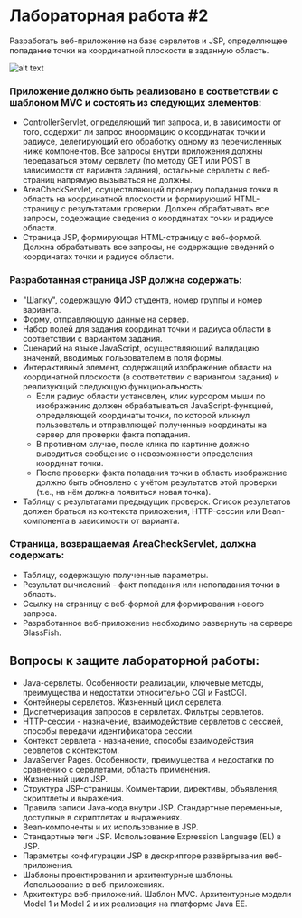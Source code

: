 


# Лабораторная работа #2
Разработать веб-приложение на базе сервлетов и JSP, определяющее попадание точки на координатной плоскости в заданную область.

![alt text](https://cdn3.imggmi.com/uploads/2019/10/13/ed42e46f4c3e475a61fbeddae2ff7b29-full.png)

### Приложение должно быть реализовано в соответствии с шаблоном MVC и состоять из следующих элементов:

- ControllerServlet, определяющий тип запроса, и, в зависимости от того, содержит ли запрос информацию о координатах точки и радиусе, делегирующий его обработку одному из перечисленных ниже компонентов. Все запросы внутри приложения должны передаваться этому сервлету (по методу GET или POST в зависимости от варианта задания), остальные сервлеты с веб-страниц напрямую вызываться не должны.
- AreaCheckServlet, осуществляющий проверку попадания точки в область на координатной плоскости и формирующий HTML-страницу с результатами проверки. Должен обрабатывать все запросы, содержащие сведения о координатах точки и радиусе области.
- Страница JSP, формирующая HTML-страницу с веб-формой. Должна обрабатывать все запросы, не содержащие сведений о координатах точки и радиусе области.

### Разработанная страница JSP должна содержать:
- "Шапку", содержащую ФИО студента, номер группы и номер варианта.
- Форму, отправляющую данные на сервер.
- Набор полей для задания координат точки и радиуса области в соответствии с вариантом задания.
- Сценарий на языке JavaScript, осуществляющий валидацию значений, вводимых пользователем в поля формы.
- Интерактивный элемент, содержащий изображение области на координатной плоскости (в соответствии с вариантом задания) и реализующий следующую функциональность:
  - Если радиус области установлен, клик курсором мыши по изображению должен обрабатываться JavaScript-функцией, определяющей координаты точки, по которой кликнул пользователь и отправляющей полученные координаты на сервер для проверки факта попадания.
  - В противном случае, после клика по картинке должно выводиться сообщение о невозможности определения координат точки.
  - После проверки факта попадания точки в область изображение должно быть обновлено с учётом результатов этой проверки (т.е., на нём должна появиться новая точка).
- Таблицу с результатами предыдущих проверок. Список результатов должен браться из контекста приложения, HTTP-сессии или Bean-компонента в зависимости от варианта.

### Страница, возвращаемая AreaCheckServlet, должна содержать:

- Таблицу, содержащую полученные параметры.
- Результат вычислений - факт попадания или непопадания точки в область.
- Ссылку на страницу с веб-формой для формирования нового запроса.
- Разработанное веб-приложение необходимо развернуть на сервере GlassFish.

## Вопросы к защите лабораторной работы:

- Java-сервлеты. Особенности реализации, ключевые методы, преимущества и недостатки относительно CGI и FastCGI.
- Контейнеры сервлетов. Жизненный цикл сервлета.
- Диспетчеризация запросов в сервлетах. Фильтры сервлетов.
- HTTP-сессии - назначение, взаимодействие сервлетов с сессией, способы передачи идентификатора сессии.
- Контекст сервлета - назначение, способы взаимодействия сервлетов с контекстом.
- JavaServer Pages. Особенности, преимущества и недостатки по сравнению с сервлетами, область применения.
- Жизненный цикл JSP.
- Структура JSP-страницы. Комментарии, директивы, объявления, скриптлеты и выражения.
- Правила записи Java-кода внутри JSP. Стандартные переменные, доступные в скриптлетах и выражениях.
- Bean-компоненты и их использование в JSP.
- Стандартные теги JSP. Использование Expression Language (EL) в JSP.
- Параметры конфигурации JSP в дескрипторе развёртывания веб-приложения.
- Шаблоны проектирования и архитектурные шаблоны. Использование в веб-приложениях.
- Архитектура веб-приложений. Шаблон MVC. Архитектурные модели Model 1 и Model 2 и их реализация на платформе Java EE.
